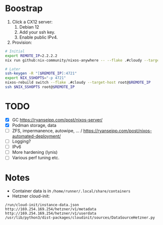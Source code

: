 # Boostrap

1. Click a CX12 server:
   1. Debian 12
   2. Add your ssh key.
   3. Enable public IPv4.
2. Provision:

```bash
# Initial
export REMOTE_IP=2.2.2.2
nix run github:nix-community/nixos-anywhere -- --flake .#cloudy --target-host root@$REMOTE_IP

# Later
ssh-keygen -R "[$REMOTE_IP]:4721"
export NIX_SSHOPTS="-p 4721"
nixos-rebuild switch --flake .#cloudy --target-host root@$REMOTE_IP
ssh $NIX_SSHOPTS root@$REMOTE_IP
```

# TODO

- [x] GC https://ryanseipp.com/post/nixos-server/
- [x] Podman storage, data
- [ ] ZFS, impermanence, autowipe, ... / https://ryanseipp.com/post/nixos-automated-deployment/
- [ ] Logging?
- [ ] IPv6
- [ ] More hardening (lynis)
- [ ] Various perf tuning etc.

# Notes

- Container data is in `/home/runner/.local/share/containers`
- Hetzner cloud-init:

```
/run/cloud-init/instance-data.json
http://169.254.169.254/hetzner/v1/metadata
http://169.254.169.254/hetzner/v1/userdata
/usr/lib/python3/dist-packages/cloudinit/sources/DataSourceHetzner.py
```
